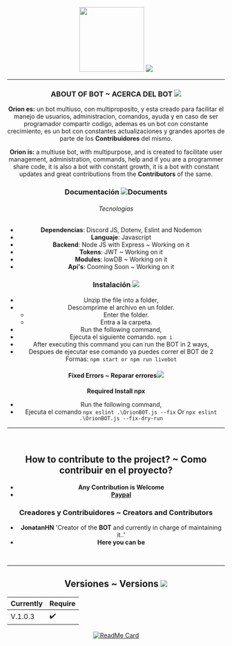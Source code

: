 <div style="text-align: center">

<img width="150px" src="https://i.imgur.com/kRKOw3o.png"> ![](https://i.imgur.com/bSZ8JrY.png) 

---

### **ABOUT OF BOT ~ ACERCA DEL BOT** ![](https://img.icons8.com/bubbles/50/000000/about.png)

**Orion es:** un bot multiuso, con multiproposíto, y esta creado para facilitar el manejo de usuarios, administracion, comandos, ayuda y en caso de ser programador compartir codigo, ademas es un bot con constante crecimiento, es un bot con constantes actualizaciones y grandes aportes de parte de los **Contribuidores** del mismo.

**Orion is:** a multiuse bot, with multipurpose, and is created to facilitate user management, administration, commands, help and if you are a programmer share code, it is also a bot with constant growth, it is a bot with constant updates and great contributions from the **Contributors** of the same.


### Documentación ![Documents](https://img.icons8.com/cotton/25/000000/regular-document.png)
###### Tecnologias

 * **Dependencias**: Discord JS, Dotenv, Eslint and Nodemon
 * **Languaje**: Javascript
 * **Backend**: Node JS with Express ~ Working on it
 * **Tokens**: JWT ~ Working on it
 * **Modules**: lowDB ~ Working on it
 * **Apí's**: Cooming Soon ~ Working on it

### Instalación ![](https://img.icons8.com/plasticine/25/000000/to-do.png)

- Unzip the file into a folder,
- Descomprime el archivo en un folder.
  - Enter the folder. 
  - Entra a la carpeta.
- Run the following command,
- Ejecuta el siguiente comando.
    ```npm i```
- After executing this command you can run the BOT in 2 ways,
- Despues de ejecutar ese comando ya puedes correr el BOT de 2 Formas:
```npm start or npm run livebot```

#### Fixed Errors ~ Reparar errores![](https://img.icons8.com/bubbles/30/000000/delete-sign.png)
**Required Install npx**
- Run the following command,
- Ejecuta el comando
    ```npx eslint .\OrionBOT.js --fix```
    Or
    ```npx eslint .\OrionBOT.js --fix-dry-run```
---

<div align="center">

</br>


## How to contribute to the project? ~ Como contribuir en el proyecto?


- **Any Contribution is Welcome**
- **[Paypal](https://paypal.me/jonatanhn)** 


### **Creadores y Contribuidores ~ Creators and Contributors**
- **JonatanHN** 'Creator of the **BOT** and currently in charge of maintaining it..' 
- **Here you can be**


</br>

</div>

---

## Versiones ~ Versions ![](https://img.icons8.com/color/25/000000/versions.png)

| **Currently**| **Require** |
|  ----------- | ----------- |
|   V.1.0.3    |     ✔️      |


<div align="center">
 

[![ReadMe Card](https://github-readme-stats.vercel.app/api/pin/?username=JonatanHN&show_icons=true&theme=radical&repo=OrionBOT&?theme=dark)](https://github.com/JonatanHN/OrionBOT)


</div>

</div>

